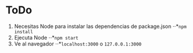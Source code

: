 # ToDo

1. Necesitas Node para instalar las dependencias de package.json
⋅⋅*```npm install```
2. Ejecuta Node
⋅⋅*```npm start```
3. Ve al navegador
⋅⋅*```localhost:3000``` o ```127.0.0.1:3000```
